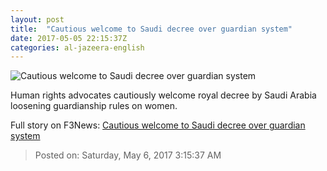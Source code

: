 ```yaml
---
layout: post
title:  "Cautious welcome to Saudi decree over guardian system"
date: 2017-05-05 22:15:37Z
categories: al-jazeera-english
---
```


![Cautious welcome to Saudi decree over guardian system](http://www.aljazeera.com/mritems/Images/2017/5/5/6de3dadd8ec54bd1bff1fe294c107e55_18.jpg)

Human rights advocates cautiously welcome royal decree by Saudi Arabia loosening guardianship rules on women.


Full story on F3News: [Cautious welcome to Saudi decree over guardian system](http://www.f3nws.com/n/Qvu2hC)

> Posted on: Saturday, May 6, 2017 3:15:37 AM
